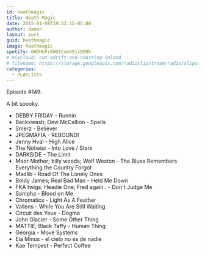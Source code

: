 ```yaml
---
id: heathmagic
title: Heath Magic
date: 2015-01-08T19:52:45-05:00
author: damon
layout: post
guid: heathmagic
image: heathmagic
spotify: 6HOHkPr8WUtCumV9j1Q00h
# mixcloud: cut-adrift-and-coasting-inland
# filename: https://storage.googleapis.com/radioslipstream/radio/slipstream-143.mp3
categories:
  - PLAYLISTS
---
```


Episode #149.

A bit spooky.

 - DEBBY FRIDAY - Runnin
 - Backxwash; Devi McCallion - Spells
 - Smerz - Believer
 - JPEGMAFIA - REBOUND!
 - Jenny Hval - High Alice
 - The Notwist - Into Love / Stars
 - DARKSIDE - The Limit
 - Moor Mother; billy woods; Wolf Weston - The Blues Remembers Everything the Country Forgot
 - Madlib - Road Of The Lonely Ones
 - Boldy James; Real Bad Man - Held Me Down
 - FKA twigs; Headie One; Fred again.. - Don't Judge Me
 - Sampha - Blood on Me
 - Chromatics - Light As A Feather
 - Vallens - While You Are Still Waiting
 - Circuit des Yeux - Dogma
 - John Glacier - Some Other Thing
 - MATTIE; Black Taffy - Human Thing
 - Georgia - Move Systems
 - Ela Minus - el cielo no es de nadie
 - Kae Tempest - Perfect Coffee